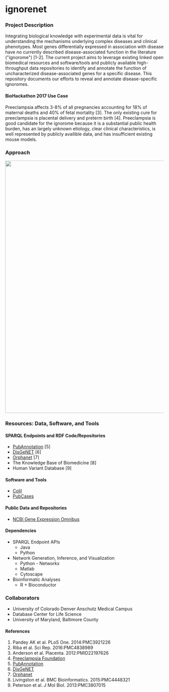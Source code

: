 # ignorenet

### Project Description
Integrating biological knowledge with experimental data is vital for understanding the mechanisms underlying complex diseases and clinical phenotypes. Most genes differentially expressed in association with disease have no currently described disease-associated function in the literature ("ignorome") [1-2]. The current project aims to leverage existing linked open biomedical resources and software/tools and publicly available high-throughput data repositories to identify and annotate the function of uncharacterized disease-associated genes for a specific disease. This repository documents our efforts to reveal and annotate disease-specific ignoromes.

#### BioHackathon 2017 Use Case
Preeclampsia affects 3-8% of all pregnancies accounting for 18% of maternal deaths and 40% of fetal mortality [3]. The only existing cure for preeclampsia is placental delivery and preterm birth [4]. Preeclampsia is good candidate for the ignorome because it is a substantial public health burden, has an largely unknown etiology, clear clinical characteristics, is well represented by publicly availible data, and has insufficient existing mouse models.
<br>

### Approach
<img src="/ignorenet/images/approach.png" alt="" width="800"/>
<br>

### Resources: Data, Software, and Tools
#### SPARQL Endpoints and RDF Code/Repositories
  * [PubAnnotation](http://sparql.pubannotation.org/) [5]
  * [DisGeNET](http://rdf.disgenet.org/sparql/) [6]
  * [Orphanet](http://www.orpha.net/sparql) [7]
  * The Knowledge Base of Biomedicine [8]
  * Human Variant Database [9]

#### Software and Tools
  * [Colil](http://colil.dbcls.jp/browse/papers/)
  * [PubCases](https://pubcases.dbcls.jp/)

#### Public Data and Repositories
  * [NCBI Gene Expression Omnibus](https://www.ncbi.nlm.nih.gov/geo/)

#### Dependencies
  * SPARQL Endpoint APIs
      - Java
      - Python
  * Network Generation, Inference, and Visualization
      - Python - Networkx
      - Matlab
      - Cytoscape
  * Bioinformatic Analyses
      - R + Bioconductor

### Collaborators
  * University of Colorado Denver Anschutz Medical Campus
  * Database Center for Life Science
  * University of Maryland, Baltimore County

#### References
  1. Pandey AK et al. PLoS One. 2014:PMC3921226 
  2. Riba et al. Sci Rep. 2016:PMC4838989 
  3. Anderson et al. Placenta. 2012:PMID22197626 
  4. [Preeclampsia Foundation](https://www.preeclampsia.org/)
  5. [PubAnnotation](http://pubannotation.org/)
  6. [DisGeNET](http://www.disgenet.org/web/DisGeNET/menu)
  7. [Orphanet](http://www.orpha.net/consor/cgi-bin/index.php)
  8. Livingston et al. BMC Bioinformatics. 2015:PMC4448321
  9. Peterson et al. J Mol Biol. 2013:PMC3807015
